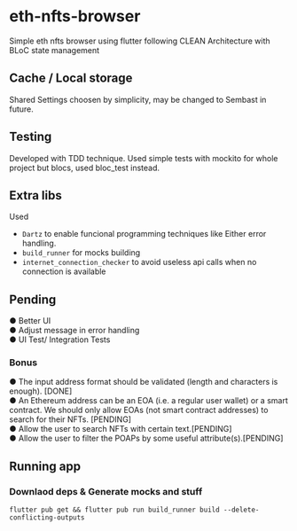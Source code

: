 # eth-nfts-browser

Simple eth nfts browser using flutter following CLEAN Architecture with BLoC state management

## Cache / Local storage

Shared Settings choosen by simplicity, may be changed to Sembast in future.

## Testing

Developed with TDD technique. Used simple tests with mockito for whole project but blocs, used bloc_test instead.

## Extra libs

Used

- `Dartz` to enable funcional programming techniques like Either error handling.
- `build_runner` for mocks building
- `internet_connection_checker` to avoid useless api calls when no connection is available

## Pending

● Better UI <br>
● Adjust message in error handling <br>
● UI Test/ Integration Tests <br>

### Bonus
● The input address format should be validated (length and characters is enough). [DONE] <br>
● An Ethereum address can be an EOA (i.e. a regular user wallet) or a smart contract. We
should only allow EOAs (not smart contract addresses) to search for their NFTs. [PENDING] <br>
● Allow the user to search NFTs with certain text.[PENDING] <br>
● Allow the user to filter the POAPs by some useful attribute(s).[PENDING]

## Running app

### Downlaod deps & Generate mocks and stuff

```
flutter pub get && flutter pub run build_runner build --delete-conflicting-outputs
```
